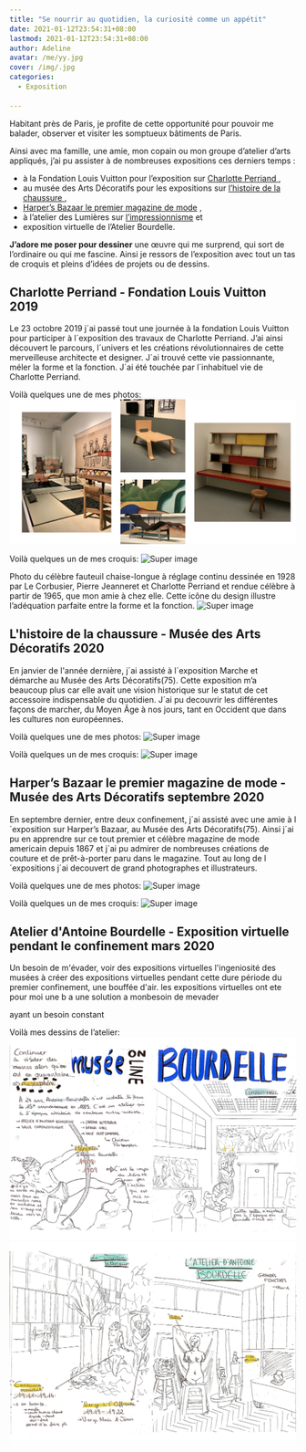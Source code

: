 ```yaml
---
title: "Se nourrir au quotidien, la curiosité comme un appétit"
date: 2021-01-12T23:54:31+08:00
lastmod: 2021-01-12T23:54:31+08:00
author: Adeline
avatar: /me/yy.jpg
cover: /img/.jpg
categories:
  - Exposition

---
```



<!--more-->

Habitant près de Paris, je profite de cette opportunité pour pouvoir me balader, observer et visiter les somptueux bâtiments de Paris. 

Ainsi avec ma famille, une amie, mon copain ou mon groupe d’atelier d’arts appliqués, j’ai pu assister à de nombreuses expositions ces derniers temps : 
- à la Fondation Louis Vuitton pour l’exposition sur <ins> Charlotte Perriand </ins>, 
- au musée des Arts Décoratifs pour les expositions sur <ins> l’histoire de la chaussure </ins> ,
- <ins>Harper’s Bazaar le premier magazine de mode</ins> , 
- à l’atelier des Lumières sur <ins> l’impressionnisme</ins> et
- exposition virtuelle de l’Atelier Bourdelle.

**J’adore me poser pour dessiner** une œuvre qui me surprend, qui sort de l’ordinaire ou qui me fascine. Ainsi je ressors de l’exposition avec tout un tas de croquis et pleins d’idées de projets ou de dessins.



## Charlotte Perriand - Fondation Louis Vuitton 2019

Le 23 octobre 2019 j´ai passé tout une journée à la fondation Louis Vuitton pour participer à l´exposition des travaux de Charlotte Perriand. J’ai ainsi découvert le parcours, l´univers et les créations révolutionnaires de cette merveilleuse architecte et designer. J´ai trouvé cette vie passionnante, méler la forme et la fonction. J´ai été touchée par l´inhabituel vie de Charlotte Perriand.

Voilà quelques une de mes photos:
![Super image](/img/expo_charlotte_photo.jpg)

Voilà quelques un de mes croquis:
![Super image](/img/.jpg)

Photo du célèbre fauteuil chaise-longue à réglage continu dessinée en 1928 par Le Corbusier, Pierre Jeanneret et Charlotte Perriand et rendue célèbre à partir de 1965, que mon amie à chez elle. Cette icône du design illustre l’adéquation parfaite entre la forme et la fonction. 
![Super image](/img/.jpg)


## L'histoire de la chaussure - Musée des Arts Décoratifs 2020

En janvier de l'année dernière, j´ai assisté à l´exposition Marche et démarche au Musée des Arts Décoratifs(75). Cette exposition m’a beaucoup plus car elle avait une vision historique sur le statut de cet accessoire indispensable du quotidien. J´ai pu decouvrir les différentes façons de marcher, du Moyen Âge à nos jours, tant en Occident que dans les cultures non européennes. 

Voilà quelques une de mes photos:
![Super image](/img/.jpg)

Voilà quelques un de mes croquis:
![Super image](/img/.jpg)


##  Harper’s Bazaar le premier magazine de mode - Musée des Arts Décoratifs septembre 2020

En septembre dernier, entre deux confinement, j´ai assisté avec une amie à l´exposition sur Harper’s Bazaar, au Musée des Arts Décoratifs(75). Ainsi j´ai pu en apprendre sur ce tout premier et célèbre magazine de mode americain depuis 1867 et j´ai pu admirer de nombreuses créations de couture et de prêt-à-porter paru dans le magazine. Tout au long de l´expositions j´ai decouvert de grand photographes et illustrateurs.


Voilà quelques une de mes photos:
![Super image](/img/.jpg)

Voilà quelques un de mes croquis:
![Super image](/img/.jpg)


## Atelier d'Antoine Bourdelle - Exposition virtuelle pendant le confinement mars 2020

Un besoin de m'évader, voir des expositions virtuelles 
l'ingeniosité des musées à créer des expositions virtuelles pendant cette dure période du premier confinement, une bouffée d'air. 
les expositions virtuelles ont ete pour moi une b a une solution a monbesoin de mevader

ayant un besoin constant 

Voilà mes dessins de l’atelier:
![Super image](/img/bourdelle_carnet1.jpg)
![Super image](/img/bourdelle_carnet2.jpg)


